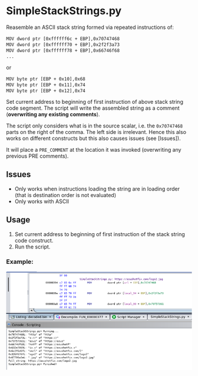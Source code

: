 # SimpleStackStrings.py

Reasemble an ASCII stack string formed via repeated instructions of:

```
MOV dword ptr [0xffffff6c + EBP],0x70747468
MOV dword ptr [0xffffff70 + EBP],0x2f2f3a73
MOV dword ptr [0xffffff78 + EBP],0x66746f68
...
```

or

```
MOV byte ptr [EBP + 0x10],0x68
MOV byte ptr [EBP + 0x11],0x74
MOV byte ptr [EBP + 0x12],0x74
```


Set current address to beginning of first instruction of above stack string code segment.
The script will write the assembled string as a comment (**overwriting any existing comments**).

The script only considers what is in the source scalar, i.e. the `0x70747468` parts on the right of the comma.
The left side is irrelevant. Hence this also works on different constructs but this also causes issues (see [Issues]).

It will place a `PRE_COMMENT` at the location it was invoked (overwriting any previous PRE comments).

## Issues

- Only works when instructions loading the string are in loading order (that is destination order is not evaluated)
- Only works with ASCII

## Usage

1. Set current address to beginning of first instruction of the stack string code construct.
2. Run the script.

### Example:

![Example of SimpleStackStrings.py annotation in Ghidra](SimpleStackStrings.png)
